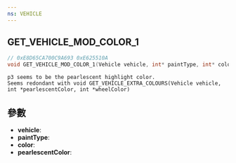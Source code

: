 ```yaml
---
ns: VEHICLE
---
```

## GET_VEHICLE_MOD_COLOR_1

```c
// 0xE8D65CA700C9A693 0xE625510A
void GET_VEHICLE_MOD_COLOR_1(Vehicle vehicle, int* paintType, int* color, int* pearlescentColor);
```

```
p3 seems to be the pearlescent highlight color.  
Seems redondant with void GET_VEHICLE_EXTRA_COLOURS(Vehicle vehicle, int *pearlescentColor, int *wheelColor)  
```

## 參數
* **vehicle**: 
* **paintType**: 
* **color**: 
* **pearlescentColor**: 

